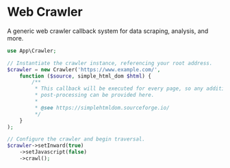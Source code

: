 # Web Crawler

A generic web crawler callback system for data scraping, analysis, and more.

```php
use App\Crawler;

// Instantiate the crawler instance, referencing your root address.
$crawler = new Crawler('https://www.example.com/',
    function ($source, simple_html_dom $html) {
        /**
         * This callback will be executed for every page, so any additional logic or
         * post-processing can be provided here.
         *
         * @see https://simplehtmldom.sourceforge.io/
         */
    }
);

// Configure the crawler and begin traversal.
$crawler->setInward(true)
    ->setJavascript(false)
    ->crawl();
```
